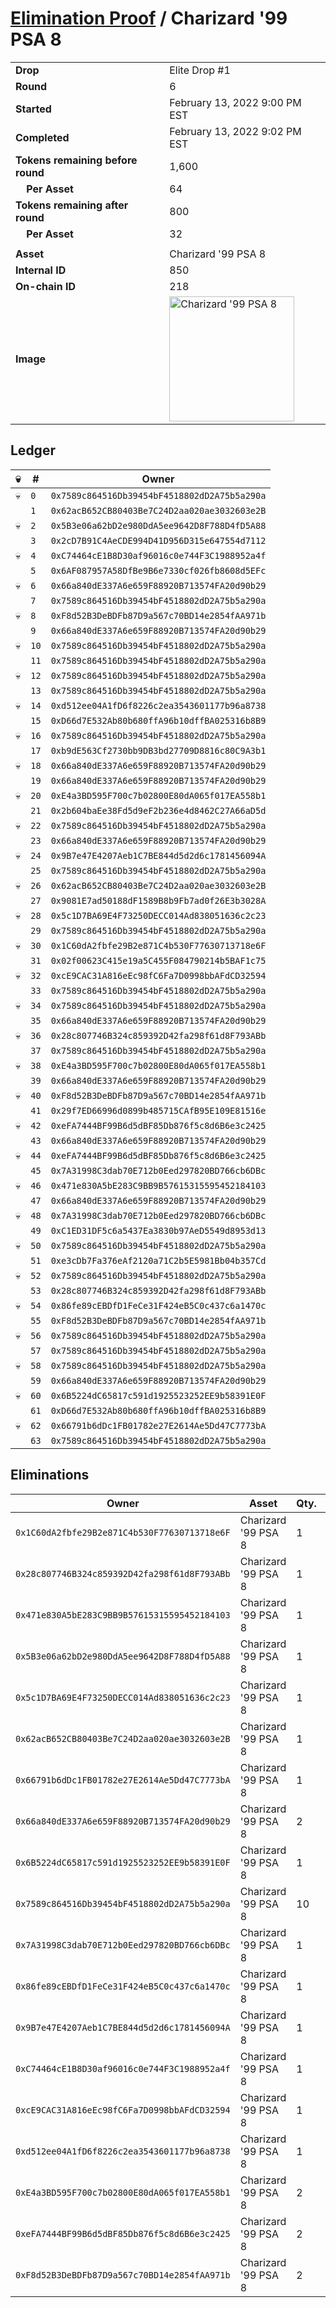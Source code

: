 # [Elimination Proof](./readme.md) / Charizard &#039;99 PSA 8

|||
|---|---|
| **Drop** | Elite Drop #1 |
| **Round** | 6 |
| **Started** | February 13, 2022 9:00 PM EST |
| **Completed** | February 13, 2022 9:02 PM EST |
| **Tokens remaining before round** | 1,600 |
| **&nbsp;&nbsp;&nbsp;&nbsp;Per Asset** | 64 |
| **Tokens remaining after round** | 800 |
| **&nbsp;&nbsp;&nbsp;&nbsp;Per Asset** | 32 |
| | |
| **Asset** | Charizard &#039;99 PSA 8 |
| **Internal ID** | 850 |
| **On-chain ID** | 218 |
| **Image** | <img src="https://tcdn.blokpax.com/95836cf2-27d1-4c3f-b118-1d57c05893dd/e72e8e8a0720bfa07f5aebe5d5733504807a834b6c78d9fe2800f6187baf4241.png" height="200" alt="Charizard &#039;99 PSA 8" /> |

## Ledger

| 💀 | # | Owner |
| --- | --- | --- |
| 💀 | `0` | `0x7589c864516Db39454bF4518802dD2A75b5a290a` |
|  | `1` | `0x62acB652CB80403Be7C24D2aa020ae3032603e2B` |
| 💀 | `2` | `0x5B3e06a62bD2e980DdA5ee9642D8F788D4fD5A88` |
|  | `3` | `0x2cD7B91C4AeCDE994D41D956D315e647554d7112` |
| 💀 | `4` | `0xC74464cE1B8D30af96016c0e744F3C1988952a4f` |
|  | `5` | `0x6AF087957A58DfBe9B6e7330cf026fb8608d5EFc` |
| 💀 | `6` | `0x66a840dE337A6e659F88920B713574FA20d90b29` |
|  | `7` | `0x7589c864516Db39454bF4518802dD2A75b5a290a` |
| 💀 | `8` | `0xF8d52B3DeBDFb87D9a567c70BD14e2854fAA971b` |
|  | `9` | `0x66a840dE337A6e659F88920B713574FA20d90b29` |
| 💀 | `10` | `0x7589c864516Db39454bF4518802dD2A75b5a290a` |
|  | `11` | `0x7589c864516Db39454bF4518802dD2A75b5a290a` |
| 💀 | `12` | `0x7589c864516Db39454bF4518802dD2A75b5a290a` |
|  | `13` | `0x7589c864516Db39454bF4518802dD2A75b5a290a` |
| 💀 | `14` | `0xd512ee04A1fD6f8226c2ea3543601177b96a8738` |
|  | `15` | `0xD66d7E532Ab80b680ffA96b10dffBA025316b8B9` |
| 💀 | `16` | `0x7589c864516Db39454bF4518802dD2A75b5a290a` |
|  | `17` | `0xb9dE563Cf2730bb9DB3bd27709D8816c80C9A3b1` |
| 💀 | `18` | `0x66a840dE337A6e659F88920B713574FA20d90b29` |
|  | `19` | `0x66a840dE337A6e659F88920B713574FA20d90b29` |
| 💀 | `20` | `0xE4a3BD595F700c7b02800E80dA065f017EA558b1` |
|  | `21` | `0x2b604baEe38Fd5d9eF2b236e4d8462C27A66aD5d` |
| 💀 | `22` | `0x7589c864516Db39454bF4518802dD2A75b5a290a` |
|  | `23` | `0x66a840dE337A6e659F88920B713574FA20d90b29` |
| 💀 | `24` | `0x9B7e47E4207Aeb1C7BE844d5d2d6c1781456094A` |
|  | `25` | `0x7589c864516Db39454bF4518802dD2A75b5a290a` |
| 💀 | `26` | `0x62acB652CB80403Be7C24D2aa020ae3032603e2B` |
|  | `27` | `0x9081E7ad50188dF1589B8b9Fb7ad0f26E3b3028A` |
| 💀 | `28` | `0x5c1D7BA69E4F73250DECC014Ad838051636c2c23` |
|  | `29` | `0x7589c864516Db39454bF4518802dD2A75b5a290a` |
| 💀 | `30` | `0x1C60dA2fbfe29B2e871C4b530F77630713718e6F` |
|  | `31` | `0x02f00623C415e19a5C455F084790214b5BAF1c75` |
| 💀 | `32` | `0xcE9CAC31A816eEc98fC6Fa7D0998bbAFdCD32594` |
|  | `33` | `0x7589c864516Db39454bF4518802dD2A75b5a290a` |
| 💀 | `34` | `0x7589c864516Db39454bF4518802dD2A75b5a290a` |
|  | `35` | `0x66a840dE337A6e659F88920B713574FA20d90b29` |
| 💀 | `36` | `0x28c807746B324c859392D42fa298f61d8F793ABb` |
|  | `37` | `0x7589c864516Db39454bF4518802dD2A75b5a290a` |
| 💀 | `38` | `0xE4a3BD595F700c7b02800E80dA065f017EA558b1` |
|  | `39` | `0x66a840dE337A6e659F88920B713574FA20d90b29` |
| 💀 | `40` | `0xF8d52B3DeBDFb87D9a567c70BD14e2854fAA971b` |
|  | `41` | `0x29f7ED66996d0899b485715CAfB95E109E81516e` |
| 💀 | `42` | `0xeFA7444BF99B6d5dBF85Db876f5c8d6B6e3c2425` |
|  | `43` | `0x66a840dE337A6e659F88920B713574FA20d90b29` |
| 💀 | `44` | `0xeFA7444BF99B6d5dBF85Db876f5c8d6B6e3c2425` |
|  | `45` | `0x7A31998C3dab70E712b0Eed297820BD766cb6DBc` |
| 💀 | `46` | `0x471e830A5bE283C9BB9B57615315595452184103` |
|  | `47` | `0x66a840dE337A6e659F88920B713574FA20d90b29` |
| 💀 | `48` | `0x7A31998C3dab70E712b0Eed297820BD766cb6DBc` |
|  | `49` | `0xC1ED31DF5c6a5437Ea3830b97AeD5549d8953d13` |
| 💀 | `50` | `0x7589c864516Db39454bF4518802dD2A75b5a290a` |
|  | `51` | `0xe3cDb7Fa376eAf2120a71C2b5E5981Bb04b357Cd` |
| 💀 | `52` | `0x7589c864516Db39454bF4518802dD2A75b5a290a` |
|  | `53` | `0x28c807746B324c859392D42fa298f61d8F793ABb` |
| 💀 | `54` | `0x86fe89cEBDfD1FeCe31F424eB5C0c437c6a1470c` |
|  | `55` | `0xF8d52B3DeBDFb87D9a567c70BD14e2854fAA971b` |
| 💀 | `56` | `0x7589c864516Db39454bF4518802dD2A75b5a290a` |
|  | `57` | `0x7589c864516Db39454bF4518802dD2A75b5a290a` |
| 💀 | `58` | `0x7589c864516Db39454bF4518802dD2A75b5a290a` |
|  | `59` | `0x66a840dE337A6e659F88920B713574FA20d90b29` |
| 💀 | `60` | `0x6B5224dC65817c591d1925523252EE9b58391E0F` |
|  | `61` | `0xD66d7E532Ab80b680ffA96b10dffBA025316b8B9` |
| 💀 | `62` | `0x66791b6dDc1FB01782e27E2614Ae5Dd47C7773bA` |
|  | `63` | `0x7589c864516Db39454bF4518802dD2A75b5a290a` |


## Eliminations

| Owner | Asset | Qty. | Transaction |
| --- | --- | --- | --- |
| `0x1C60dA2fbfe29B2e871C4b530F77630713718e6F` | Charizard '99 PSA 8 | 1 | [Polygonscan](https://polygonscan.com/tx/0xcefe0b5f2fc049b97a815d22a995f3f05c810d40f4ba884e0eade0acbbe1e50f) |
| `0x28c807746B324c859392D42fa298f61d8F793ABb` | Charizard '99 PSA 8 | 1 | [Polygonscan](https://polygonscan.com/tx/0x6a3ffd0d2d76742066f80c7627f5ae14e746d312b72618ddaf14160a808a9e2d) |
| `0x471e830A5bE283C9BB9B57615315595452184103` | Charizard '99 PSA 8 | 1 | [Polygonscan](https://polygonscan.com/tx/0x5a338074bec94031a7da7366dbc96c7d547cf3372a0de7cb9924c4dd399c6b5c) |
| `0x5B3e06a62bD2e980DdA5ee9642D8F788D4fD5A88` | Charizard '99 PSA 8 | 1 | [Polygonscan](https://polygonscan.com/tx/0xea8b010b46b0f822572b2d543683e95eaf589e5d673ef367e416a73cc42814ef) |
| `0x5c1D7BA69E4F73250DECC014Ad838051636c2c23` | Charizard '99 PSA 8 | 1 | [Polygonscan](https://polygonscan.com/tx/0x0a131f4510b1e0b9de13cd0f919b1d6f33f8ebbc66ab36e734b52b4d0a7c158c) |
| `0x62acB652CB80403Be7C24D2aa020ae3032603e2B` | Charizard '99 PSA 8 | 1 | [Polygonscan](https://polygonscan.com/tx/0x65eecadafdf7d195fd1569498756ab25f40672fc014c7d5e3f0ed5982f86e198) |
| `0x66791b6dDc1FB01782e27E2614Ae5Dd47C7773bA` | Charizard '99 PSA 8 | 1 | [Polygonscan](https://polygonscan.com/tx/0xf67a5a4b74e590b5fada4e894cb8a9b923d8979d9710212bd17d08a7ca8a5017) |
| `0x66a840dE337A6e659F88920B713574FA20d90b29` | Charizard '99 PSA 8 | 2 | [Polygonscan](https://polygonscan.com/tx/0xf104844850673caa455cbe59c8161f8c1592a2bec60016c274d4d866efa6c8d0) |
| `0x6B5224dC65817c591d1925523252EE9b58391E0F` | Charizard '99 PSA 8 | 1 | [Polygonscan](https://polygonscan.com/tx/0x4876b4e41725415f4bfc674242301116b4e25f3de267f5c4dad6f6911bb7775a) |
| `0x7589c864516Db39454bF4518802dD2A75b5a290a` | Charizard '99 PSA 8 | 10 | [Polygonscan](https://polygonscan.com/tx/0x88b777e3cee98ad365b5643b74294b67925a0bb72264649979b41f08fbe9f518) |
| `0x7A31998C3dab70E712b0Eed297820BD766cb6DBc` | Charizard '99 PSA 8 | 1 | [Polygonscan](https://polygonscan.com/tx/0x69d36b29d7f69236bd9ad0534be6599b9ba6afb5434a06da3ad53e6b53515c4e) |
| `0x86fe89cEBDfD1FeCe31F424eB5C0c437c6a1470c` | Charizard '99 PSA 8 | 1 | [Polygonscan](https://polygonscan.com/tx/0x18c5ca95c1904ab8162a7e41db1ac4ba738a1cbd4a1f6a0950b91e06d85cccde) |
| `0x9B7e47E4207Aeb1C7BE844d5d2d6c1781456094A` | Charizard '99 PSA 8 | 1 | [Polygonscan](https://polygonscan.com/tx/0x30adc85368af962ecc9a0aa401dbdaa19a3268b5f6e4c656b571f15726781ca8) |
| `0xC74464cE1B8D30af96016c0e744F3C1988952a4f` | Charizard '99 PSA 8 | 1 | [Polygonscan](https://polygonscan.com/tx/0x4eff4ec29a934921f2fa463d826d2e77833c84c93d7331f979960b9f322702d6) |
| `0xcE9CAC31A816eEc98fC6Fa7D0998bbAFdCD32594` | Charizard '99 PSA 8 | 1 | [Polygonscan](https://polygonscan.com/tx/0x7150f4288c2b233c214ed68c50111250a0950cba536546bae75929a36559a85d) |
| `0xd512ee04A1fD6f8226c2ea3543601177b96a8738` | Charizard '99 PSA 8 | 1 | [Polygonscan](https://polygonscan.com/tx/0x8defea60425786ea86fedc7650385715c8e95adbb87c6f9d6d0690bf88b27564) |
| `0xE4a3BD595F700c7b02800E80dA065f017EA558b1` | Charizard '99 PSA 8 | 2 | [Polygonscan](https://polygonscan.com/tx/0xd899d85cdc97daee29181b849c456bfd5a5a52a80c527c9307972dce22a96f32) |
| `0xeFA7444BF99B6d5dBF85Db876f5c8d6B6e3c2425` | Charizard '99 PSA 8 | 2 | [Polygonscan](https://polygonscan.com/tx/0xea7d20b7faadb48cb7b9f8afa4b830c448f28b74e4607c2543595729cfcb00b2) |
| `0xF8d52B3DeBDFb87D9a567c70BD14e2854fAA971b` | Charizard '99 PSA 8 | 2 | [Polygonscan](https://polygonscan.com/tx/0x109eb3f687e148a18e8aef026868c4f2319738e9109c7abb1c41ceb572e02987) |
